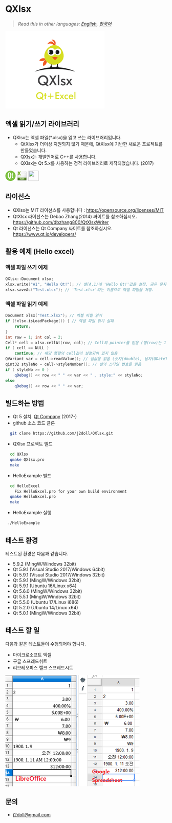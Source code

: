 # QXlsx

> *Read this in other languages: [English](README.md), [한국어](README.ko.md)*

![](markdown.data/IMG_0016.PNG)

## 엑셀 읽기/쓰기 라이브러리
* QXlsx는 엑셀 파일(*.xlsx)을 읽고 쓰는 라이브러리입니다.
  * QtXlsx가 더이상 지원되지 않기 때문에, QtXlsx에 기반한 새로운 프로젝트를 만들었습니다.
  * QXlsx는 개발언어로 C++를 사용합니다.
  * QXlsx는 Qt 5.x를 사용하는 정적 라이브러리로 제작되었습니다. (2017)

<img src="./markdown.data/qt-64.png" width="32" height="32" /> <img src="./markdown.data/XLSX-64.png" width="32" height="32" /> <img src="./markdown.data/cxx.pngg" width="32" height="32" />

## 라이선스
* QXlsx는 MIT 라이선스를 사용합니다 : https://opensource.org/licenses/MIT
* QtXlsx 라이선스는 Debao Zhang(2014) 싸이트를 참조하십시오.  https://github.com/dbzhang800/QtXlsxWriter
* Qt 라이선스는 Qt Company 싸이트를 참조하십시오. https://www.qt.io/developers/

## 활용 예제 (Hello excel)

### 엑셀 파일 쓰기 예제
```cpp
QXlsx::Document xlsx;
xlsx.write("A1", "Hello Qt!"); // 셀(A,1)에 'Hello Qt!'값을 설정. 공유 문자열 타입으로 설정됨.
xlsx.saveAs("Test.xlsx"); // 'Test.xlsx'라는 이름으로 엑셀 파일을 저장.
```

### 엑셀 파일 읽기 예제
```cpp
Document xlsx("Test.xlsx"); // 엑셀 파일 읽기
if (!xlsx.isLoadPackage()) { // 엑셀 파일 읽기 실패
	return;
}
int row = 1; int col = 2;
Cell* cell = xlsx.cellAt(row, col); // Cell의 pointer를 얻음 (행(row)는 1번째, 열(column)은 2번째)
if ( cell == NULL )
	continue; // 해당 행렬의 cell값이 설정되어 있지 않음
QVariant var = cell->readValue(); // 셀값을 읽음 (숫자(double), 날자(QDateTime), 문자열(QString) ...)
qint32 styleNo = cell->styleNumber(); // 셀의 스타일 번호를 읽음
if ( styleNo >= 0 )
	qDebug() << row << " " << var << " , style:" << styleNo;
else
	qDebug() << row << " " << var;
```

## 빌드하는 방법
* Qt 5 설치. [Qt Company](https://www.qt.io) (2017-)
* github 소스 코드 클론
```sh
  git clone https://github.com/j2doll/QXlsx.git
```
* QXlsx 프로젝트 빌드
```sh
  cd QXlsx
  qmake QXlsx.pro
  make
```
* HelloExample 빌드
```sh
  cd HelloExcel
    Fix HelloExcel.pro for your own build environment 
  qmake HelloExcel.pro
  make
```
* HelloExample 실행
```sh
 ./HelloExample
```

## 테스트 환경
테스트된 환경은 다음과 같습니다.
- 5.9.2 (MingW/Windows 32bit)
- Qt 5.9.1 (Visual Studio 2017/Windows 64bit)
- Qt 5.9.1 (Visual Studio 2017/Windows 32bit)
- Qt 5.9.1 (MingW/Windows 32bit)
- Qt 5.9.1 (Ubuntu 16/Linux x64)
- Qt 5.6.0 (MingW/Windows 32bit)
- Qt 5.5.1 (MingW/Windows 32bit)
- Qt 5.5.0 (Ubuntu 17/Linux i686)
- Qt 5.2.0 (Ubuntu 14/Linux x64)
- Qt 5.0.1 (MingW/Windows 32bit)

## 테스트 할 일
다음과 같은 테스트들이 수행되어야 합니다.
- 마이크로소프트 엑셀
- 구글 스프레드쉬트
- 리브레오피스 캘크 스프레드시트

![](markdown.data/LibreOffice-Google-XLSX.png)

## 문의
* j2doll@gmail.com
